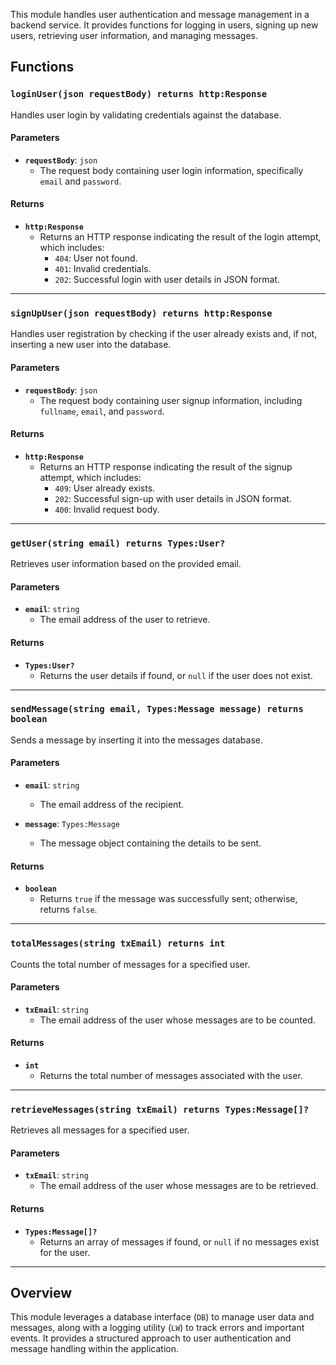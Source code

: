 This module handles user authentication and message management in a backend service. It provides functions for logging in users, signing up new users, retrieving user information, and managing messages.

## Functions

### `loginUser(json requestBody) returns http:Response`

Handles user login by validating credentials against the database.

#### Parameters

- **`requestBody`**: `json`
  - The request body containing user login information, specifically `email` and `password`.

#### Returns

- **`http:Response`**
  - Returns an HTTP response indicating the result of the login attempt, which includes:
    - `404`: User not found.
    - `401`: Invalid credentials.
    - `202`: Successful login with user details in JSON format.

---

### `signUpUser(json requestBody) returns http:Response`

Handles user registration by checking if the user already exists and, if not, inserting a new user into the database.

#### Parameters

- **`requestBody`**: `json`
  - The request body containing user signup information, including `fullname`, `email`, and `password`.

#### Returns

- **`http:Response`**
  - Returns an HTTP response indicating the result of the signup attempt, which includes:
    - `409`: User already exists.
    - `202`: Successful sign-up with user details in JSON format.
    - `400`: Invalid request body.

---

### `getUser(string email) returns Types:User?`

Retrieves user information based on the provided email.

#### Parameters

- **`email`**: `string`
  - The email address of the user to retrieve.

#### Returns

- **`Types:User?`**
  - Returns the user details if found, or `null` if the user does not exist.

---

### `sendMessage(string email, Types:Message message) returns boolean`

Sends a message by inserting it into the messages database.

#### Parameters

- **`email`**: `string`
  - The email address of the recipient.
  
- **`message`**: `Types:Message`
  - The message object containing the details to be sent.

#### Returns

- **`boolean`**
  - Returns `true` if the message was successfully sent; otherwise, returns `false`.

---

### `totalMessages(string txEmail) returns int`

Counts the total number of messages for a specified user.

#### Parameters

- **`txEmail`**: `string`
  - The email address of the user whose messages are to be counted.

#### Returns

- **`int`**
  - Returns the total number of messages associated with the user.

---

### `retrieveMessages(string txEmail) returns Types:Message[]?`

Retrieves all messages for a specified user.

#### Parameters

- **`txEmail`**: `string`
  - The email address of the user whose messages are to be retrieved.

#### Returns

- **`Types:Message[]?`**
  - Returns an array of messages if found, or `null` if no messages exist for the user.

---

## Overview

This module leverages a database interface (`DB`) to manage user data and messages, along with a logging utility (`LW`) to track errors and important events. It provides a structured approach to user authentication and message handling within the application.
